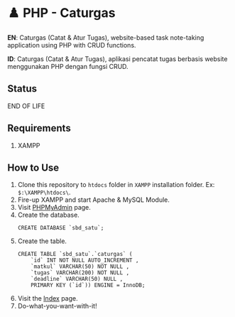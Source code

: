 # ♟️ PHP - Caturgas
**EN**: Caturgas (Catat & Atur Tugas), website-based task note-taking application using PHP with CRUD functions.

**ID**: Caturgas (Catat & Atur Tugas), aplikasi pencatat tugas berbasis website menggunakan PHP dengan fungsi CRUD.

## Status
END OF LIFE

## Requirements
1. XAMPP

## How to Use
1. Clone this repository to `htdocs` folder in `XAMPP` installation folder. Ex: `$:\XAMPP\htdocs\`.
2. Fire-up XAMPP and start Apache & MySQL Module.
3. Visit [PHPMyAdmin](http://127.0.0.1/phpmyadmin) page.
4. Create the database.
   ```
   CREATE DATABASE `sbd_satu`;
   ```
5. Create the table. 
   ```
   CREATE TABLE `sbd_satu`.`caturgas` ( 
       `id` INT NOT NULL AUTO_INCREMENT , 
       `matkul` VARCHAR(50) NOT NULL , 
       `tugas` VARCHAR(200) NOT NULL , 
       `deadline` VARCHAR(50) NULL , 
       PRIMARY KEY (`id`)) ENGINE = InnoDB; 
   ```
6. Visit the [Index](http://127.0.0.1/php-caturgas/index.php) page.
7. Do-what-you-want-with-it!
